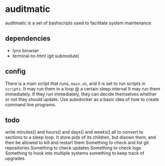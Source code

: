 # auditmatic
auditmatic is a set of bashscripts used to facilitate system maintenance 

## dependencies

* lynx browser
* terminal-to-html (git submodule)

## config

There is a main script that runs, `main.sh`, and it is set to run scripts in `scripts`.
It may run them in a loop @ a certain sleep interval
It may run them immediately. If they run immediately, they can decide themselves whether or not they should update.
Use autodocker as a basic idea of how to create command line programs.

## todo

write minutes() and hours() and days() and weeks() all to convert to sections to a sleep loop.
It store pids of its children, but disown them, and then be allowed to kill and restart them
Something to check and list git repositories
Something to check updates
Something to check logs
Something to hook into multiple systems
something to keep track of upgrades
